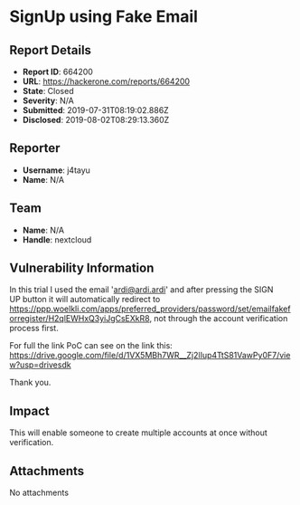 # SignUp using Fake Email

## Report Details
- **Report ID**: 664200
- **URL**: https://hackerone.com/reports/664200
- **State**: Closed
- **Severity**: N/A
- **Submitted**: 2019-07-31T08:19:02.886Z
- **Disclosed**: 2019-08-02T08:29:13.360Z

## Reporter
- **Username**: j4tayu
- **Name**: N/A

## Team
- **Name**: N/A
- **Handle**: nextcloud

## Vulnerability Information
In this trial I used the email 'ardi@ardi.ardi' and after pressing the SIGN UP button it will automatically redirect to https://ppp.woelkli.com/apps/preferred_providers/password/set/emailfakeforregister/H2qlEWHxQ3yiJgCsEXkR8, not through the account verification process first.

For full the link PoC can see on the link this: https://drive.google.com/file/d/1VX5MBh7WR__Zj2lIup4TtS81VawPy0F7/view?usp=drivesdk

Thank you.

## Impact

This will enable someone to create multiple accounts at once without verification.

## Attachments
No attachments
